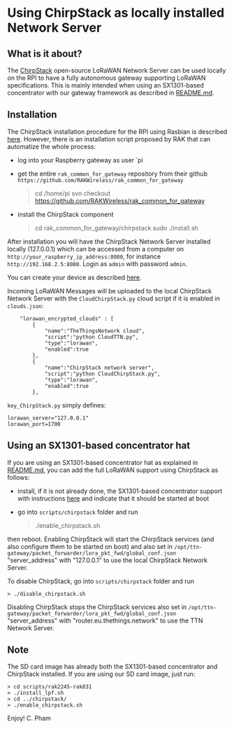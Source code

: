 Using ChirpStack as locally installed Network Server
====================================================

What is it about?
-----------------

The [ChirpStack](https://www.chirpstack.io/) open-source LoRaWAN Network Server can be used locally on the RPI to have a fully autonomous gateway supporting LoRaWAN specifications. This is mainly intended when using an SX1301-based concentrator with our gateway framework as described in [README.md](https://github.com/CongducPham/LowCostLoRaGw/blob/master/gw_full_latest/scripts/rak2245-rak831/README.md).

Installation
------------

The ChirpStack installation procedure for the RPI using Rasbian is described [here](https://www.chirpstack.io/guides/debian-ubuntu/). However, there is an installation script proposed by RAK that can automatize the whole process:

- log into your Raspberry gateway as user `pi
- get the entire `rak_common_for_gateway` repository from their github `https://github.com/RAKWireless/rak_common_for_gateway`

	> cd /home/pi
	> svn checkout https://github.com/RAKWireless/rak_common_for_gateway
	
- install the ChirpStack component

	> cd rak_common_for_gateway/chirpstack
	> sudo ./install.sh
	
After installation you will have the ChirpStack Network Server installed locally (127.0.0.1) which can be accessed from a computer on `http://your_raspberry_ip_address:8080`, for instance `http://192.168.2.5:8080`. Login as `admin` with password `admin`.

You can create your device as described [here](https://www.chirpstack.io/application-server/use/devices/).

Incoming LoRaWAN Messages will be uploaded to the local ChirpStack Network Server with the `CloudChirpStack.py` cloud script if it is enabled in `clouds.json`:

```
	"lorawan_encrypted_clouds" : [
		{	
			"name":"TheThingsNetwork cloud",
			"script":"python CloudTTN.py",
			"type":"lorawan",			
			"enabled":true			
		},
		{	
			"name":"ChirpStack network server",
			"script":"python CloudChirpStack.py",
			"type":"lorawan",			
			"enabled":true			
		},
```

`key_ChirpStack.py` simply defines:

```
lorawan_server="127.0.0.1"
lorawan_port=1700
```

Using an SX1301-based concentrator hat
--------------------------------------

If you are using an SX1301-based concentrator hat as explained in [README.md](https://github.com/CongducPham/LowCostLoRaGw/blob/master/gw_full_latest/scripts/rak2245-rak831/README.md), you can add the full LoRaWAN support using ChirpStack as follows:

- install, if it is not already done, the SX1301-based concentrator support with instructions [here](https://github.com/CongducPham/LowCostLoRaGw/blob/master/gw_full_latest/scripts/rak2245-rak831/README.md) and indicate that it should be started at boot

- go into `scripts/chirpstack` folder and run

	> ./enable_chirpstack.sh
	
then reboot. Enabling ChirpStack will start the ChirpStack services (and also configure them to be started on boot) and also set in `/opt/ttn-gateway/packet_forwarder/lora_pkt_fwd/global_conf.json` "server_address" with "127.0.0.1" to use the local ChirpStack Network Server.

To disable ChirpStack, go into `scripts/chirpstack` folder and run	

	> ./disable_chirpstack.sh
	
Disabling ChirpStack stops the ChirpStack services also set in `/opt/ttn-gateway/packet_forwarder/lora_pkt_fwd/global_conf.json` "server_address" with "router.eu.thethings.network" to use the TTN Network Server.
	
Note
----

The SD card image has already both the SX1301-based concentrator and ChirpStack installed. If you are using our SD card image, just run:

	> cd scripts/rak2245-rak831
	> ./install_lpf.sh
	> cd ../chirpstack/
	> ./enable_chirpstack.sh
	
	
Enjoy! C. Pham

